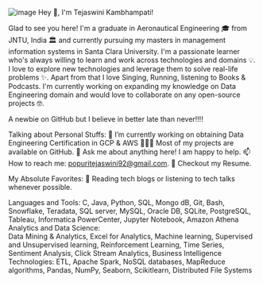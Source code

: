 ![image](https://user-images.githubusercontent.com/38468068/178387434-afb61835-bcb5-4b8d-9456-88985257d028.png)
Hey 👋, I'm Tejaswini Kambhampati!

Glad to see you here!  I'm a graduate in Aeronautical Engineering 🎓 from JNTU, India 🏛 and currently pursuing my masters in management information systems in Santa Clara University. I'm a passionate learner who's always willing to learn and work across technologies and domains 💡. I love to explore new technologies and leverage them to solve real-life problems ✨. Apart from that I love Singing, Running, listening to Books & Podcasts. I'm currently working on expanding my knowledge on Data Engineering domain and would love to collaborate on any open-source projects 🤓.

A newbie on GitHub but I believe in better late than never!!!! 

Talking about Personal Stuffs:
  🚀   I’m currently working on obtaining Data Engineering Certification in GCP & AWS
  👨🏻‍💻   Most of my projects are available on GitHub.
  💬   Ask me about anything here! I am happy to help.
  📫   How to reach me: popuritejaswini92@gmail.com.
  📝   Checkout my Resume.

My Absolute Favorites:
  📰   Reading tech blogs or listening to tech talks whenever possible.

Languages and Tools:
  C, Java, Python, SQL, Mongo dB, Git, Bash, Snowflake, Teradata, SQL server, MySQL, Oracle DB, SQLite, PostgreSQL, Tableau, Informatica PowerCenter, Jupyter Notebook, Amazon Athena
Analytics and Data Science:  
    Data Mining & Analytics, Excel for Analytics, Machine learning, Supervised and Unsupervised learning, Reinforcement Learning, Time Series, Sentiment Analysis, Click Stream Analytics, Business Intelligence
Technologies: 
  ETL, Apache Spark, NoSQL databases, MapReduce algorithms, Pandas, NumPy, Seaborn, Scikitlearn, Distributed File Systems


